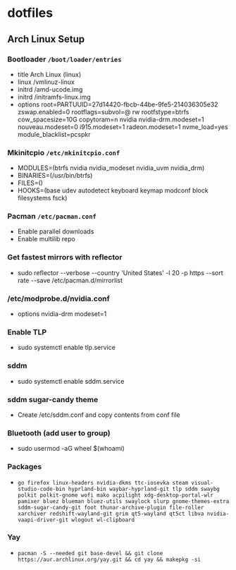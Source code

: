 # dotfiles

## Arch Linux Setup

### Bootloader `/boot/loader/entries`

- title Arch Linux (linux)
- linux /vmlinuz-linux
- initrd /amd-ucode.img
- initrd /initramfs-linux.img
- options root=PARTUUID=27d14420-fbcb-44be-9fe5-214036305e32 zswap.enabled=0 rootflags=subvol=@ rw rootfstype=btrfs cow_spacesize=10G copytoram=n nvidia nvidia-drm.modeset=1 nouveau.modeset=0 i915.modeset=1 radeon.modeset=1 nvme_load=yes module_blacklist=pcspkr

### Mkinitcpio `/etc/mkinitcpio.conf`

- MODULES=(btrfs nvidia nvidia_modeset nvidia_uvm nvidia_drm)
- BINARIES=(/usr/bin/btrfs)
- FILES=()
- HOOKS=(base udev autodetect keyboard keymap modconf block filesystems fsck)

### Pacman `/etc/pacman.conf`

- Enable parallel downloads
- Enable multilib repo

### Get fastest mirrors with reflector
- sudo reflector --verbose --country 'United States' -l 20 -p https --sort rate --save /etc/pacman.d/mirrorlist

### /etc/modprobe.d/nvidia.conf
- options nvidia-drm modeset=1

### Enable TLP
- sudo systemctl enable tlp.service

### sddm
- sudo systemctl enable sddm.service

### sddm sugar-candy theme
- Create /etc/sddm.conf and copy contents from conf file

### Bluetooth (add user to group)
- sudo usermod -aG wheel $(whoami)

### Packages
- `go firefox linux-headers nvidia-dkms ttc-iosevka steam visual-studio-code-bin hyprland-bin waybar-hyprland-git tlp sddm swaybg polkit polkit-gnome wofi mako acpilight xdg-desktop-portal-wlr pamixer bluez blueman bluez-utils swaylock slurp gnome-themes-extra sddm-sugar-candy-git foot thunar-archive-plugin file-roller xarchiver redshift-wayland-git grim qt5-wayland qt5ct libva nvidia-vaapi-driver-git wlogout wl-clipboard`

### Yay
- `pacman -S --needed git base-devel && git clone https://aur.archlinux.org/yay.git && cd yay && makepkg -si`
